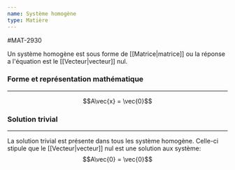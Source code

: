 ```yaml
---
name: Système homogène
type: Matière
---
```

#MAT-2930 

Un système homogène est sous forme de [[Matrice|matrice]] ou la réponse a l'équation est le [[Vecteur|vecteur]] nul.

### Forme et représentation mathématique
---
$$A\vec{x} = \vec{0}$$

### Solution trivial
---
La solution trivial est présente dans tous les système homogène. Celle-ci stipule que le [[Vecteur|vecteur]] nul est une solution aux système:
$$A\vec{0} = \vec{0}$$
